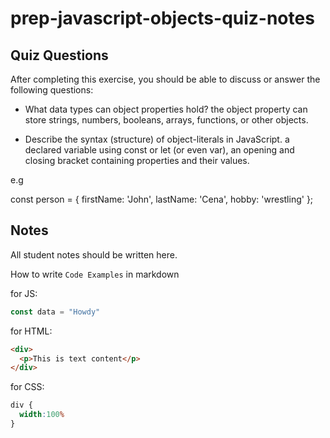 # prep-javascript-objects-quiz-notes

## Quiz Questions

After completing this exercise, you should be able to discuss or answer the following questions:

- What data types can object properties hold?
the object property can store strings, numbers, booleans, arrays, functions, or other objects.

- Describe the syntax (structure) of object-literals in JavaScript.
a declared variable using const or let (or even var), an opening and closing bracket containing properties and their values.

e.g

const person = {
  firstName: 'John',
  lastName: 'Cena',
  hobby: 'wrestling'
};

## Notes

All student notes should be written here.


How to write `Code Examples` in markdown

for JS:
```javascript
const data = "Howdy"
```

for HTML:
```html
<div>
  <p>This is text content</p>
</div>
```

for CSS:
```css
div {
  width:100%
}
```
